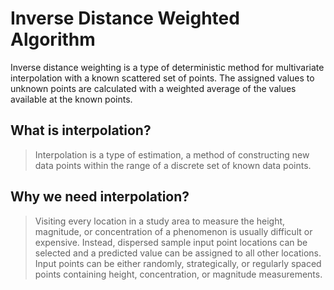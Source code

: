 # Inverse Distance Weighted Algorithm
Inverse distance weighting is a type of deterministic method for multivariate interpolation with a known scattered set of points. The assigned values to unknown points are calculated with a weighted average of the values available at the known points. 

## What is interpolation?
> Interpolation is a type of estimation, a method of constructing new data points within the range of a discrete set of known data points. 

## Why we need interpolation?
> Visiting every location in a study area to measure the height, magnitude, or concentration of a phenomenon is usually difficult or expensive. Instead, dispersed sample input point locations can be selected and a predicted value can be assigned to all other locations. Input points can be either randomly, strategically, or regularly spaced points containing height, concentration, or magnitude measurements.

